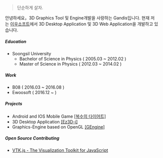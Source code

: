 > 단순하게 살자.

안녕하세요，3D Graphics Tool 및 Engine개발을 사랑하는 Gandis입니다.
현재 저는 [이우소프트][I-1]에서 3D Desktop Application 및 3D Web Application을 개발하고 있습니다.

##### Education
- Soongsil University
  - Bachelor of Science in Physics ( 2005.03 ~ 2012.02 )
  - Master of Science in Physics ( 2012.03 ~ 2014.02 )

##### Work
- B08 ( 2016.03 ~ 2016.08 )
- Ewoosoft ( 2016.12 ~ )

##### Projects
- Android and IOS Mobile Game [[복수의 다이어트]][P-1]
- 3D Desktop Application [[Ez3D-i]][P-2]
- Graphics-Engine based on OpenGL [[GEngine]][P-3]

##### Open Source Contributing

- [VTK.js - The Visualization Toolkit for JavaScript][C-1]

[I-1]: https://www.ewoosoft.com/
[P-1]: https://play.google.com/store/apps/details?id=com.revengediet.revengediet&hl=en&gl=US
[P-2]: https://www.ewoosoft.com/ez3d_i
[P-3]: https://github.com/gandis0713/GEngine
[C-1]: https://github.com/Kitware/vtk-js
